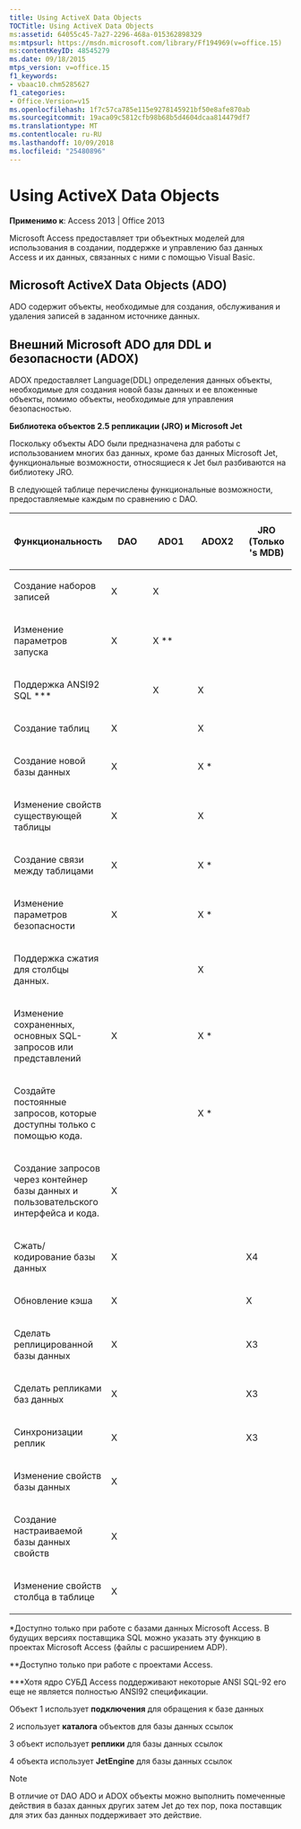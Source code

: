 ```yaml
---
title: Using ActiveX Data Objects
TOCTitle: Using ActiveX Data Objects
ms:assetid: 64055c45-7a27-2296-468a-015362898329
ms:mtpsurl: https://msdn.microsoft.com/library/Ff194969(v=office.15)
ms:contentKeyID: 48545279
ms.date: 09/18/2015
mtps_version: v=office.15
f1_keywords:
- vbaac10.chm5285627
f1_categories:
- Office.Version=v15
ms.openlocfilehash: 1f7c57ca785e115e9278145921bf50e8afe870ab
ms.sourcegitcommit: 19aca09c5812cfb98b68b5d4604dcaa814479df7
ms.translationtype: MT
ms.contentlocale: ru-RU
ms.lasthandoff: 10/09/2018
ms.locfileid: "25480896"
---
```

# <a name="using-activex-data-objects"></a>Using ActiveX Data Objects


**Применимо к**: Access 2013 | Office 2013

Microsoft Access предоставляет три объектных моделей для использования в создании, поддержке и управлению баз данных Access и их данных, связанных с ними с помощью Visual Basic.

## <a name="microsoft-activex-data-objects-ado"></a>Microsoft ActiveX Data Objects (ADO)

ADO содержит объекты, необходимые для создания, обслуживания и удаления записей в заданном источнике данных.

## <a name="microsoft-ado-ext-for-ddl-and-security-adox"></a>Внешний Microsoft ADO для DDL и безопасности (ADOX)

ADOX предоставляет Language(DDL) определения данных объекты, необходимые для создания новой базы данных и ее вложенные объекты, помимо объекты, необходимые для управления безопасностью.

**Библиотека объектов 2.5 репликации (JRO) и Microsoft Jet**

Поскольку объекты ADO были предназначена для работы с использованием многих баз данных, кроме баз данных Microsoft Jet, функциональные возможности, относящиеся к Jet был разбиваются на библиотеку JRO.

В следующей таблице перечислены функциональные возможности, предоставляемые каждым по сравнению с DAO.

<table>
<colgroup>
<col style="width: 20%" />
<col style="width: 20%" />
<col style="width: 20%" />
<col style="width: 20%" />
<col style="width: 20%" />
</colgroup>
<thead>
<tr class="header">
<th><p>Функциональность</p></th>
<th><p>DAO</p></th>
<th><p>ADO1</p></th>
<th><p>ADOX2</p></th>
<th><p>JRO<br />
(Только 's MDB)</p></th>
</tr>
</thead>
<tbody>
<tr class="odd">
<td><p>Создание наборов записей</p></td>
<td><p>X </p></td>
<td><p>X </p></td>
<td><p></p></td>
<td><p></p></td>
</tr>
<tr class="even">
<td><p>Изменение параметров запуска</p></td>
<td><p>X </p></td>
<td><p>X **</p></td>
<td><p></p></td>
<td><p></p></td>
</tr>
<tr class="odd">
<td><p>Поддержка ANSI92 SQL ***</p></td>
<td><p></p></td>
<td><p>X </p></td>
<td><p>X </p></td>
<td><p></p></td>
</tr>
<tr class="even">
<td><p>Создание таблиц</p></td>
<td><p>X </p></td>
<td><p></p></td>
<td><p>X </p></td>
<td><p></p></td>
</tr>
<tr class="odd">
<td><p>Создание новой базы данных</p></td>
<td><p>X </p></td>
<td><p></p></td>
<td><p>X *</p></td>
<td><p></p></td>
</tr>
<tr class="even">
<td><p>Изменение свойств существующей таблицы</p></td>
<td><p>X </p></td>
<td><p></p></td>
<td><p>X </p></td>
<td><p></p></td>
</tr>
<tr class="odd">
<td><p>Создание связи между таблицами</p></td>
<td><p>X </p></td>
<td><p></p></td>
<td><p>X *</p></td>
<td><p></p></td>
</tr>
<tr class="even">
<td><p>Изменение параметров безопасности</p></td>
<td><p>X </p></td>
<td><p></p></td>
<td><p>X *</p></td>
<td><p></p></td>
</tr>
<tr class="odd">
<td><p>Поддержка сжатия для столбцы данных.</p></td>
<td><p></p></td>
<td><p></p></td>
<td><p>X </p></td>
<td><p></p></td>
</tr>
<tr class="even">
<td><p>Изменение сохраненных, основных SQL-запросов или представлений</p></td>
<td><p>X </p></td>
<td><p></p></td>
<td><p>X *</p></td>
<td><p></p></td>
</tr>
<tr class="odd">
<td><p>Создайте постоянные запросов, которые доступны только с помощью кода.</p></td>
<td><p></p></td>
<td><p></p></td>
<td><p>X *</p></td>
<td><p></p></td>
</tr>
<tr class="even">
<td><p>Создание запросов через контейнер базы данных и пользовательского интерфейса и кода.</p></td>
<td><p>X </p></td>
<td><p></p></td>
<td><p></p></td>
<td><p></p></td>
</tr>
<tr class="odd">
<td><p>Сжать/кодирование базы данных</p></td>
<td><p>X </p></td>
<td><p></p></td>
<td><p></p></td>
<td><p>X4</p></td>
</tr>
<tr class="even">
<td><p>Обновление кэша</p></td>
<td><p>X </p></td>
<td><p></p></td>
<td><p></p></td>
<td><p>X </p></td>
</tr>
<tr class="odd">
<td><p>Сделать реплицированной базы данных</p></td>
<td><p>X </p></td>
<td><p></p></td>
<td><p></p></td>
<td><p>X3</p></td>
</tr>
<tr class="even">
<td><p>Сделать репликами баз данных</p></td>
<td><p>X </p></td>
<td><p></p></td>
<td><p></p></td>
<td><p>X3</p></td>
</tr>
<tr class="odd">
<td><p>Синхронизации реплик</p></td>
<td><p>X </p></td>
<td><p></p></td>
<td><p></p></td>
<td><p>X3</p></td>
</tr>
<tr class="even">
<td><p>Изменение свойств базы данных</p></td>
<td><p>X </p></td>
<td><p></p></td>
<td><p></p></td>
<td><p></p></td>
</tr>
<tr class="odd">
<td><p>Создание настраиваемой базы данных свойств</p></td>
<td><p>X </p></td>
<td><p></p></td>
<td><p></p></td>
<td><p></p></td>
</tr>
<tr class="even">
<td><p>Изменение свойств столбца в таблице</p></td>
<td><p>X </p></td>
<td><p></p></td>
<td><p></p></td>
<td><p></p></td>
</tr>
</tbody>
</table>


\*Доступно только при работе с базами данных Microsoft Access. В будущих версиях поставщика SQL можно указать эту функцию в проектах Microsoft Access (файлы с расширением ADP).

\*\*Доступно только при работе с проектами Access.

\*\*\*Хотя ядро СУБД Access поддерживают некоторые ANSI SQL-92 его еще не является полностью ANSI92 спецификации.

Объект 1 использует **подключения** для обращения к базе данных

2 использует **каталога** объектов для базы данных ссылок

3 объект использует **реплики** для базы данных ссылок

4 объекта использует **JetEngine** для базы данных ссылок


> [!NOTE]
> <P>В отличие от DAO ADO и ADOX объекты можно выполнить помеченные действия в базах данных других затем Jet до тех пор, пока поставщик для этих баз данных поддерживает это действие.</P>


